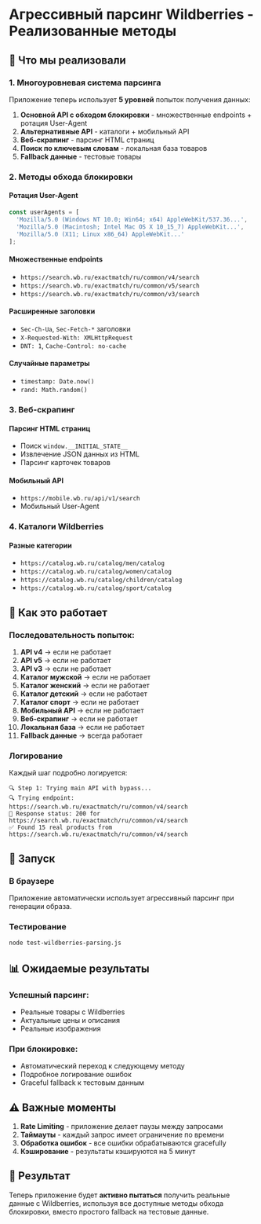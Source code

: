 # Агрессивный парсинг Wildberries - Реализованные методы

## 🎯 Что мы реализовали

### 1. Многоуровневая система парсинга

Приложение теперь использует **5 уровней** попыток получения данных:

1. **Основной API с обходом блокировки** - множественные endpoints + ротация User-Agent
2. **Альтернативные API** - каталоги + мобильный API
3. **Веб-скрапинг** - парсинг HTML страниц
4. **Поиск по ключевым словам** - локальная база товаров
5. **Fallback данные** - тестовые товары

### 2. Методы обхода блокировки

#### Ротация User-Agent
```javascript
const userAgents = [
  'Mozilla/5.0 (Windows NT 10.0; Win64; x64) AppleWebKit/537.36...',
  'Mozilla/5.0 (Macintosh; Intel Mac OS X 10_15_7) AppleWebKit...',
  'Mozilla/5.0 (X11; Linux x86_64) AppleWebKit...'
];
```

#### Множественные endpoints
- `https://search.wb.ru/exactmatch/ru/common/v4/search`
- `https://search.wb.ru/exactmatch/ru/common/v5/search`
- `https://search.wb.ru/exactmatch/ru/common/v3/search`

#### Расширенные заголовки
- `Sec-Ch-Ua`, `Sec-Fetch-*` заголовки
- `X-Requested-With: XMLHttpRequest`
- `DNT: 1`, `Cache-Control: no-cache`

#### Случайные параметры
- `timestamp: Date.now()`
- `rand: Math.random()`

### 3. Веб-скрапинг

#### Парсинг HTML страниц
- Поиск `window.__INITIAL_STATE__`
- Извлечение JSON данных из HTML
- Парсинг карточек товаров

#### Мобильный API
- `https://mobile.wb.ru/api/v1/search`
- Мобильный User-Agent

### 4. Каталоги Wildberries

#### Разные категории
- `https://catalog.wb.ru/catalog/men/catalog`
- `https://catalog.wb.ru/catalog/women/catalog`
- `https://catalog.wb.ru/catalog/children/catalog`
- `https://catalog.wb.ru/catalog/sport/catalog`

## 🔧 Как это работает

### Последовательность попыток:

1. **API v4** → если не работает
2. **API v5** → если не работает  
3. **API v3** → если не работает
4. **Каталог мужской** → если не работает
5. **Каталог женский** → если не работает
6. **Каталог детский** → если не работает
7. **Каталог спорт** → если не работает
8. **Мобильный API** → если не работает
9. **Веб-скрапинг** → если не работает
10. **Локальная база** → если не работает
11. **Fallback данные** → всегда работает

### Логирование

Каждый шаг подробно логируется:
```
🔍 Step 1: Trying main API with bypass...
🔍 Trying endpoint: https://search.wb.ru/exactmatch/ru/common/v4/search
📡 Response status: 200 for https://search.wb.ru/exactmatch/ru/common/v4/search
✅ Found 15 real products from https://search.wb.ru/exactmatch/ru/common/v4/search
```

## 🚀 Запуск

### В браузере
Приложение автоматически использует агрессивный парсинг при генерации образа.

### Тестирование
```bash
node test-wildberries-parsing.js
```

## 📊 Ожидаемые результаты

### Успешный парсинг:
- Реальные товары с Wildberries
- Актуальные цены и описания
- Реальные изображения

### При блокировке:
- Автоматический переход к следующему методу
- Подробное логирование ошибок
- Graceful fallback к тестовым данным

## ⚠️ Важные моменты

1. **Rate Limiting** - приложение делает паузы между запросами
2. **Таймауты** - каждый запрос имеет ограничение по времени
3. **Обработка ошибок** - все ошибки обрабатываются gracefully
4. **Кэширование** - результаты кэшируются на 5 минут

## 🎯 Результат

Теперь приложение будет **активно пытаться** получить реальные данные с Wildberries, используя все доступные методы обхода блокировки, вместо простого fallback на тестовые данные. 